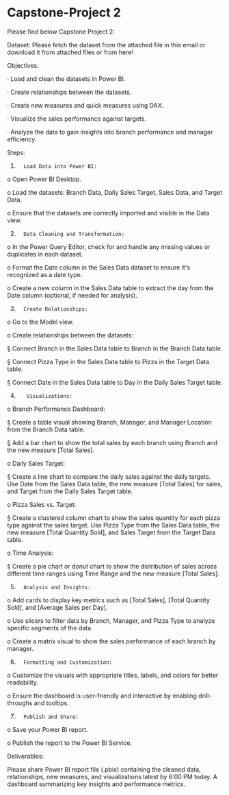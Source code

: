 # Capstone-Project 2

Please find below Capstone Project 2:

 

Dataset: Please fetch the dataset from the attached file in this email or download it from attached files or from here!

Objectives:

·         Load and clean the datasets in Power BI.

·         Create relationships between the datasets.

·         Create new measures and quick measures using DAX.

·         Visualize the sales performance against targets.

·         Analyze the data to gain insights into branch performance and manager efficiency.

Steps:

1.       Load Data into Power BI:

o    Open Power BI Desktop.

o    Load the datasets: Branch Data, Daily Sales Target, Sales Data, and Target Data.

o    Ensure that the datasets are correctly imported and visible in the Data view.

2.       Data Cleaning and Transformation:

o    In the Power Query Editor, check for and handle any missing values or duplicates in each dataset.

o    Format the Date column in the Sales Data dataset to ensure it's recognized as a date type.

o    Create a new column in the Sales Data table to extract the day from the Date column (optional, if needed for analysis).

3.       Create Relationships:

o    Go to the Model view.

o    Create relationships between the datasets:

§  Connect Branch in the Sales Data table to Branch in the Branch Data table.

§  Connect Pizza Type in the Sales Data table to Pizza in the Target Data table.

§  Connect Date in the Sales Data table to Day in the Daily Sales Target table.

4.        Visualizations:

o    Branch Performance Dashboard:

§  Create a table visual showing Branch, Manager, and Manager Location from the Branch Data table.

§  Add a bar chart to show the total sales by each branch using Branch and the new measure [Total Sales].

o    Daily Sales Target:

§  Create a line chart to compare the daily sales against the daily targets. Use Date from the Sales Data table, the new measure [Total Sales] for sales, and Target from the Daily Sales Target table.

o    Pizza Sales vs. Target:

§  Create a clustered column chart to show the sales quantity for each pizza type against the sales target. Use Pizza Type from the Sales Data table, the new measure [Total Quantity Sold], and Sales Target from the Target Data table.

o    Time Analysis:

§  Create a pie chart or donut chart to show the distribution of sales across different time ranges using Time Range and the new measure [Total Sales].

5.       Analysis and Insights:

o    Add cards to display key metrics such as [Total Sales], [Total Quantity Sold], and [Average Sales per Day].

o    Use slicers to filter data by Branch, Manager, and Pizza Type to analyze specific segments of the data.

o    Create a matrix visual to show the sales performance of each branch by manager.

6.       Formatting and Customization:

o    Customize the visuals with appropriate titles, labels, and colors for better readability.

o    Ensure the dashboard is user-friendly and interactive by enabling drill-throughs and tooltips.

7.       Publish and Share:

o    Save your Power BI report.

o    Publish the report to the Power BI Service.

Deliverables:

Please share Power BI report file (.pbix) containing the cleaned data, relationships, new measures, and visualizations latest by 6:00 PM today.
A dashboard summarizing key insights and performance metrics.
